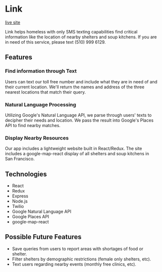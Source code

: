 # Link
[live site](http://link.jchuc.me)

Link helps homeless with only SMS texting capabilities find critical information like the location of nearby shelters and soup kitchens. If you are in need of this service, please text (510) 999 6129.

## Features
### Find information through Text
Users can text our toll free number and include what they are in need of and their current location. We'll return the names and address of the three nearest locations that match their query.

### Natural Language Processing
Utilizing Google's Natural Language API, we parse through users' texts to decipher their needs and location. We pass the result into Google's Places API to find nearby matches.

### Display Nearby Resources
Our app includes a lightweight website built in React/Redux. The site includes a google-map-react display of all shelters and soup kitchens in San Francisco.

## Technologies
* React
* Redux
* Express
* Node.js
* Twilio
* Google Natural Language API
* Google Places API
* google-map-react

## Possible Future Features
* Save queries from users to report areas with shortages of food or shelter.
* Filter shelters by demographic restrictions (female only shelters, etc).
* Text users regarding nearby events (monthly free clinics, etc).

